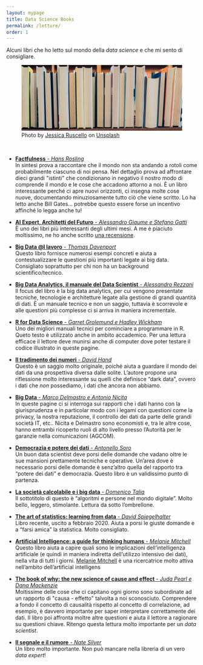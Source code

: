 ```yaml
---
layout: mypage
title: Data Science Books
permalink: /letture/
order: 1
---
```


Alcuni libri che ho letto sul mondo della _data science_ e che mi sento di consigliare.

<figure class='full-width'>
  <img src="/media/images/dsbook.jpg">
  <figcaption><span>Photo by <a href="https://unsplash.com/@jruscello?utm_source=unsplash&amp;utm_medium=referral&amp;utm_content=creditCopyText">Jessica Ruscello</a> on <a href="https://unsplash.com/s/photos/books?utm_source=unsplash&amp;utm_medium=referral&amp;utm_content=creditCopyText">Unsplash</a></span></figcaption>
</figure>

<br>

- [**Factfulness** - _Hans Rosling_][factfulnesslink] <br>
In sintesi prova a raccontare che il mondo non sta andando a rotoli come probabilmente ciascuno di noi pensa. Nel dettaglio prova ad affrontare dieci grandi "istinti" che condizionano in negativo il nostro modo di comprende il mondo e le cose che accadono attorno a noi. È un libro interessante perché ci apre nuovi orizzonti, ci insegna molte cose nuove, documentando minuziosamente tutto ciò che viene scritto. Lo ha letto anche Bill Gates... potrebbe questo essere forse un incentivo affinché lo legga anche tu!

- [**AI Expert, Architetti del Futuro** - _Alessandro Giaume e Stefano Gatti_][aiexpertlink] <br>
È uno dei libri più interessanti degli ultimi mesi. A me è piaciuto moltissimo, ne ho anche scritto [una recensione][recensioneaiexpert].

- [**Big Data @l lavoro** - _Thomas Davenport_][bigdataallavorolink] <br>
Questo libro fornisce numerosi esempi concreti e aiuta a contestualizzare le questioni più importanti legate ai big data. Consigliato soprattutto per chi non ha un background scientifico/tecnico.

- [**Big Data Analytics, il manuale del Data Scientist** - _Alessandro Rezzani_][bigdataanalyticslink] <br>
Il focus del libro è la big data analytics, per cui vengono presentate tecniche, tecnologie e architetture legate alla gestione di grandi quantità di dati. È un manuale tecnico e non un saggio, tuttavia è scorrevole e alle questioni più complesse ci si arriva in maniera incrementale.

- [**R for Data Science** - _Garret Grolemund e Hadley Wickham_][rfordatasciencelink] <br>
Uno dei migliori manuali tecnici per cominciare a programmare in R. Queto testo è utilizzato anche in ambito accademico. Per una lettura efficace il lettore deve munirsi anche di computer dove poter testare il codice illustrato in queste pagine.

- [**Il tradimento dei numeri** - _David Hand_][iltradimentodeinumerilink] <br>
Questo è un saggio molto originale, poiché aiuta a guardare il mondo dei dati da una prospettiva diversa dalle solite. L’autore propone una riflessione molto interessante su quelli che definisce “dark data”, ovvero i dati che _non_ possediamo, i dati che ancora non abbiamo.

- [**Big Data** - _Marco Delmastro e Antonio Nicita_][bigdatadalmastrolink] <br>
In queste pagine ci si interroga sui rapporti che i dati hanno con la giurisprudenza e in particolar modo con i legami con questioni come la privacy, la nostra reputazione, il controllo dei dati da parte delle grandi società IT, etc.. Nicita e Delmastro sono economisti e, tra le altre cose, hanno entrambi ricoperto ruoli di alto livello presso l’Autorità per le garanzie nella comunicazioni (AGCOM).

- [**Democrazia e potere dei dati** - _Antonello Soro_][democraziaepoterelink] <br>
Un buon data scientist deve porsi delle domande che vadano oltre le sue mansioni prettamente tecniche e operative. Un’area dove è necessario porsi delle domande è senz’altro quella del rapporto tra “potere dei dati” e democrazia. Questo libro è un validissimo punto di partenza.

- [**La società calcolabile e i big data** - _Domenico Talia_][lasocietacalcolabilelink] <br>
Il sottotitolo di questo è “algoritmi e persone nel mondo digitale”. Molto bello, leggero, stimolante. Lettura da sotto l’ombrellone.

- [**The art of statistics: learning from data** - _David Spiegelhalter_][theartofstatisticslink] <br>
Libro recente, uscito a febbraio 2020. Aiuta a porsi le giuste domande e a “farsi amica” la statistica. Molto consigliato.

- [**Artificial Intelligence: a guide for thinking humans** - _Melanie Mitchell_][aiaguideforlink] <br>
Questo libro aiuta a capire quali sono le implicazioni dell’intelligenza artificiale (e quindi in maniera indiretta dell’utilizzo intensivo dei dati), nella vita di tutti i giorni. [Melanie Mitchell][mitchellwikilink] è una ricercatrice molto attiva nell’ambito dell’artificial intelligens

- [**The book of why: the new science of cause and effect** - _Juda Pearl e Dana Mackenzie_][thebookofwhylink] <br>
Moltissime delle cose che ci capitano ogni giorno sono subordinate ad un rapporto di "causa - effetto" talvolta a noi sconosciuto. Comprendere a fondo il concetto di causalità rispetto al concetto di correlazione, ad esempio, è davvero importante per saper interpretare correttamente dei dati. Il libro poi affronta moltre altre questioni e aiuta il lettore a ragionare su questioni chiave. Ritengo questa lettura molto importante per un _data scientist_.

- [**Il segnale e il rumore** - _Nate Silver_][ilsegnalelink] <br>
Un libro molto importante. Non può mancare nella libreria di un vero _data expert_!

[factfulnesslink]: https://www.amazon.it/Factfulness-ragioni-capiamo-mondo-pensiamo/dp/8817099635/ref=sr_1_1?__mk_it_IT=%C3%85M%C3%85%C5%BD%C3%95%C3%91&crid=14D68FBPKXPB6&dchild=1&keywords=factfulness&qid=1613469343&sprefix=fact%2Caps%2C189&sr=8-1
[aiexpertlink]: https://www.francoangeli.it/Ricerca/scheda_libro.aspx?Id=25635
[recensioneaiexpert]: https://mamatteo.github.io/informatica/aiexpert-recensione-del-libro
[bigdataallavorolink]: https://www.amazon.it/data-lavoro-Sfatare-scoprire-opportunit%C3%A0/dp/8891710458/ref=sr_1_fkmr0_1?__mk_it_IT=%C3%85M%C3%85%C5%BD%C3%95%C3%91&dchild=1&keywords=big+data+@al+lavoro&qid=1594640368&sr=8-1-fkmr0
[bigdataanalyticslink]: https://www.amazon.it/Big-Data-Analytics-manuale-scientist-ebook/dp/B073B866RS/ref=sr_1_2?__mk_it_IT=%C3%85M%C3%85%C5%BD%C3%95%C3%91&dchild=1&keywords=big+data+analytics&qid=1594640480&sr=8-2
[rfordatasciencelink]: https://www.amazon.it/R-Data-Science-Garrett-Grolemund/dp/1491910399/ref=sr_1_1?__mk_it_IT=%C3%85M%C3%85%C5%BD%C3%95%C3%91&dchild=1&keywords=r+for+data+science&qid=1594641320&s=books&sr=1-1
[iltradimentodeinumerilink]: https://www.amazon.it/tradimento-numeri-larte-nascondere-verit%C3%A0/dp/8817141313/ref=sr_1_1?__mk_it_IT=%C3%85M%C3%85%C5%BD%C3%95%C3%91&dchild=1&keywords=il+tradimento+dei+numeri&qid=1594640641&sr=8-1
[bigdatadalmastrolink]: https://www.amazon.it/data-stanno-cambiando-nostro-mondo/dp/8815283293/ref=sr_1_1?__mk_it_IT=%C3%85M%C3%85%C5%BD%C3%95%C3%91&dchild=1&keywords=big+data+nicita&qid=1594640771&sr=8-1
[democraziaepoterelink]: https://www.amazon.it/Democrazia-Libert%C3%A0-algoritmi-umanesimo-digitale/dp/8893882655
[lasocietacalcolabilelink]: https://www.amazon.it/societ%C3%A0-calcolabile-Algoritmi-persone-digitale/dp/8849851820/ref=sr_1_1?__mk_it_IT=%C3%85M%C3%85%C5%BD%C3%95%C3%91&dchild=1&keywords=la+societ%C3%A0+calcolabile+e+i+big+data&qid=1594641216&s=books&sr=1-1
[theartofstatisticslink]: https://www.amazon.it/Learning-Data-Statistics-David-Spiegelhalter/dp/0241258766/ref=sr_1_1?__mk_it_IT=%C3%85M%C3%85%C5%BD%C3%95%C3%91&dchild=1&keywords=The+art+of+statistics&qid=1594641397&s=books&sr=1-1
[aiaguideforlink]: https://www.amazon.it/Artificial-Intelligence-Guide-Thinking-Humans/dp/0241404827/ref=sr_1_2?__mk_it_IT=%C3%85M%C3%85%C5%BD%C3%95%C3%91&dchild=1&keywords=artificial+intelligence+a+pelican&qid=1594641511&s=books&sr=1-2
[mitchellwikilink]: https://en.wikipedia.org/wiki/Melanie_Mitchell
[thebookofwhylink]: https://www.amazon.it/Book-Why-Science-Cause-Effect/dp/0141982411/ref=sxts_sxwds-bia-wc-p13n1_0?__mk_it_IT=%C3%85M%C3%85%C5%BD%C3%95%C3%91&cv_ct_cx=The+book+of+why&dchild=1&keywords=The+book+of+why&pd_rd_i=0141982411&pd_rd_r=e055360d-5bc8-4d98-b42b-279de1fad7e8&pd_rd_w=jMNfH&pd_rd_wg=NSFbB&pf_rd_p=a53f46d9-e96e-45f1-b755-a24e8f2dc3d2&pf_rd_r=WCF8764Y6MJBV4ZG0HRD&psc=1&qid=1594641739&sr=1-1-91e9aa57-911e-4628-99b3-09163b7d9294
[ilsegnalelink]: https://www.amazon.it/segnale-rumore-scienza-della-previsione/dp/8860443865/ref=sr_1_1?__mk_it_IT=%C3%85M%C3%85%C5%BD%C3%95%C3%91&dchild=1&keywords=Il+segnale+e+il+rumore&qid=1594641876&sr=8-1
